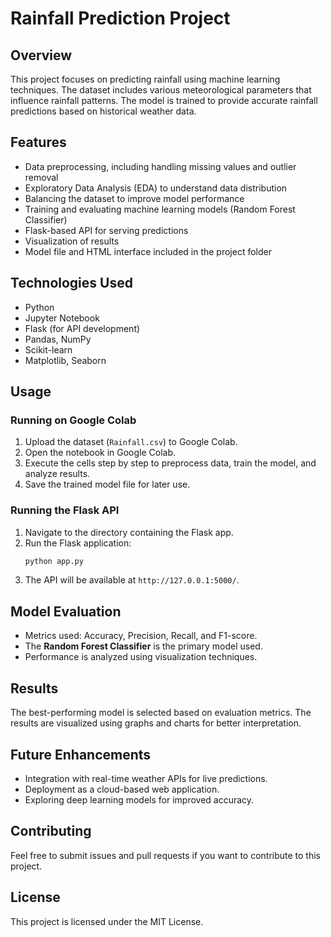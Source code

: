# Rainfall Prediction Project

## Overview

This project focuses on predicting rainfall using machine learning techniques. The dataset includes various meteorological parameters that influence rainfall patterns. The model is trained to provide accurate rainfall predictions based on historical weather data.

## Features

- Data preprocessing, including handling missing values and outlier removal
- Exploratory Data Analysis (EDA) to understand data distribution
- Balancing the dataset to improve model performance
- Training and evaluating machine learning models (Random Forest Classifier)
- Flask-based API for serving predictions
- Visualization of results
- Model file and HTML interface included in the project folder

## Technologies Used

- Python
- Jupyter Notebook
- Flask (for API development)
- Pandas, NumPy
- Scikit-learn
- Matplotlib, Seaborn

## Usage

### Running on Google Colab
1. Upload the dataset (`Rainfall.csv`) to Google Colab.
2. Open the notebook in Google Colab.
3. Execute the cells step by step to preprocess data, train the model, and analyze results.
4. Save the trained model file for later use.


### Running the Flask API

1. Navigate to the directory containing the Flask app.
2. Run the Flask application:
   ```sh
   python app.py
   ```
3. The API will be available at `http://127.0.0.1:5000/`.

## Model Evaluation

- Metrics used: Accuracy, Precision, Recall, and F1-score.
- The **Random Forest Classifier** is the primary model used.
- Performance is analyzed using visualization techniques.

## Results

The best-performing model is selected based on evaluation metrics. The results are visualized using graphs and charts for better interpretation.

## Future Enhancements

- Integration with real-time weather APIs for live predictions.
- Deployment as a cloud-based web application.
- Exploring deep learning models for improved accuracy.

## Contributing

Feel free to submit issues and pull requests if you want to contribute to this project.

## License

This project is licensed under the MIT License.

